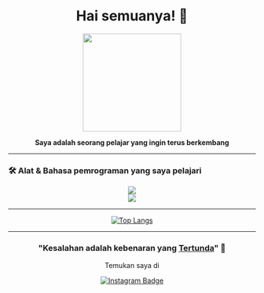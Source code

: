 <h1 align="center">Hai semuanya! 👋</h1>
<p align="center">
  <img src="https://media.giphy.com/media/v1.Y2lkPTc5MGI3NjExMGNjd2V3bnBkN29ndHFxa25hOWt5cXY1ZmFlbzA1eGYzNjJlZ3RjYSZlcD12MV9naWZzX3NlYXJjaCZjdD1n/IauL6LvGNlT3ffhcqq/giphy.gif" width="200"/>
</p>

<p align="center">
  <b>Saya adalah seorang pelajar yang ingin terus berkembang</b><br/>
  
</p>

---


### 🛠️ Alat & Bahasa pemrograman yang saya pelajari

<div align="center">
    <img src="https://skillicons.dev/icons?i=html,css,javascript,php,bootstrap,laravel,react,nodejs" /><br>
    <img src="https://skillicons.dev/icons?i=mysql,git,github,figma" /><br>
</div>

---

<div align="center">

 [![Top Langs](https://github-readme-stats.vercel.app/api/top-langs/?username=azharfahri&layout=compact&theme=tokyonight&show_icons=true)](https://github.com/azharfahri)
 
</div>

 

---
<h3 align="center"> "Kesalahan adalah kebenaran yang <u>Tertunda</u>" 🚀</h3>



<div align="center">
<p>
Temukan saya di

[![Instagram Badge](https://img.shields.io/badge/-fhrazharrr-purple?style=flat-square&logo=instagram&logoColor=white&link=https://instagram.com/fhrazharrr/)](https://instagram.com/fhrazharrr)
</p>
</div>




<!--
**azharfahri/azharfahri** is a ✨ _special_ ✨ repository because its `README.md` (this file) appears on your GitHub profile.

Here are some ideas to get you started:

- 🔭 I’m currently working on ...
- 🌱 I’m currently learning ...
- 👯 I’m looking to collaborate on ...
- 🤔 I’m looking for help with ...
- 💬 Ask me about ...
- 📫 How to reach me: ...
- 😄 Pronouns: ...
- ⚡ Fun fact: ...
-->
